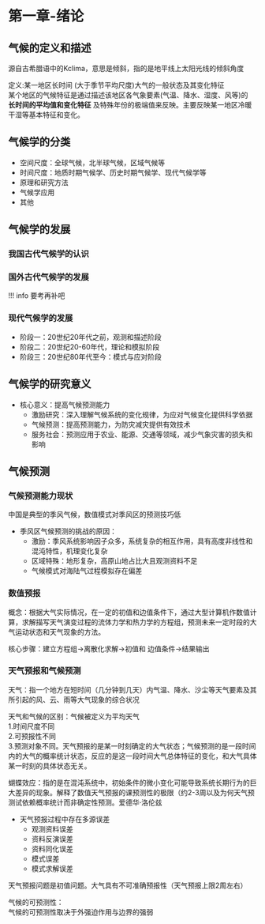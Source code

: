 # 第一章-绪论
## 气候的定义和描述
源自古希腊语中的Kclima，意思是倾斜，指的是地平线上太阳光线的倾斜角度   

定义:某一地区长时间 (大于季节平均尺度)大气的一般状态及其变化特征  
某个地区的气候特征是通过描述该地区各气象要素(气温、降水、湿度、风等)的 **长时间的平均值和变化特征** 及特殊年份的极端值来反映。主要反映某一地区冷暖干湿等基本特征和变化。  

## 气候学的分类
* 空间尺度：全球气候，北半球气候，区域气候等
* 时间尺度：地质时期气候学、历史时期气候学、现代气候学等
* 原理和研究方法
* 气候学应用
* 其他

## 气候学的发展
### 我国古代气候学的认识
### 国外古代气候学的发展
!!! info 
    要考再补吧

### 现代气候学的发展
* 阶段一：20世纪20年代之前，观测和描述阶段
* 阶段二：20世纪20-60年代，理论和模拟阶段
* 阶段三：20世纪80年代至今：模式与应对阶段

## 气候学的研究意义
* 核心意义：提高气候预测能力
    * 激励研究：深入理解气候系统的变化规律，为应对气候变化提供科学依据
    * 气候预测：提高预测能力，为防灾减灾提供有效技术
    * 服务社会：预测应用于农业、能源、交通等领域，减少气象灾害的损失和影响

## 气候预测
### 气候预测能力现状
中国是典型的季风气候，数值模式对季风区的预测技巧低  

* 季风区气候预测的挑战的原因：
    * 激励：季风系统影响因子众多，系统复杂的相互作用，具有高度非线性和混沌特性，机理变化复杂
    * 区域特殊：地形复杂，高原山地占比大且观测资料不足
    * 气候模式对海陆气过程模拟存在偏差
### 数值预报
概念：根据大气实际情况，在一定的初值和边值条件下，通过大型计算机作数值计算，求解描写天气演变过程的流体力学和热力学的方程组，预测未来一定时段的大气运动状态和天气现象的方法。  

核心步骤：建立方程组->离散化求解->初值和 边值条件->结果输出  
### 天气预报和气候预测
天气：指一个地方在短时间（几分钟到几天）内气温、降水、沙尘等天气要素及其所引起的风、云、雨等大气现象的综合状况  

天气和气候的区别：气候被定义为平均天气  
1.时间尺度不同  
2.可预报性不同  
3.预测对象不同。天气预报的是某一时刻确定的大气状态；气候预测的是一段时间内的大气的概率统计状态，反应的是这一段时间大气总体特征的变化，和大气具体某一时刻的具体状态无关。

蝴蝶效应：指的是在混沌系统中，初始条件的微小变化可能导致系统长期行为的巨大差异的现象。解释了数值天气预报的课预测性的极限（约2-3周以及为何天气预测试依赖概率统计而非确定性预测。爱德华·洛伦兹  

* 天气预报过程中存在多源误差
    * 观测资料误差
    * 资料反演误差
    * 资料同化误差
    * 模式误差
    * 模式求解误差

天气预报问题是初值问题。大气具有不可准确预报性（天气预报上限2周左右）  

气候的可预测性：  
气候的可预测性取决于外强迫作用与边界的强弱  
